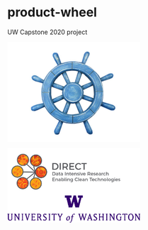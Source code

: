 # product-wheel
UW Capstone 2020 project

<img align="center" img src="https://github.com/eng-rolebot/product-wheel/blob/master/images/rustic-light-blue-ship-wheel-12-inch-nautical-decor-6.jpg?raw=true" width="300">


<img align="center" img src="https://github.com/eng-rolebot/product-wheel/blob/master/images/DIRECTlogo-Final.png?raw=true" width="300"> <img align="center" img src="https://github.com/eng-rolebot/product-wheel/blob/master/images/Signature_Center_Purple_RGB.png?raw=true" width="300">

